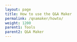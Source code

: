 ```yaml
---
layout: page
title: How to use the Q&A Maker
permalink: /qnamaker/howto/
weight: 1200
parent1: Tools
parent2: Q&A Maker
---
```


